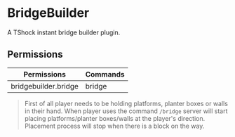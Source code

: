 # BridgeBuilder
A TShock instant bridge builder plugin.

## Permissions
| Permissions          | Commands               |
|----------------------|------------------------|
| bridgebuilder.bridge | bridge                 |

> First of all player needs to be holding platforms, planter boxes or walls in their hand.
> When player uses the command ``/bridge`` server will start placing platforms/planter boxes/walls at the player's direction.
> Placement process will stop when there is a block on the way.
